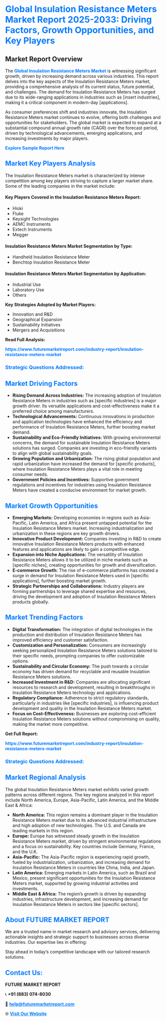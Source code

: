<h1 style="color: #007BFF;">Global Insulation Resistance Meters Market Report 2025-2033: Driving Factors, Growth Opportunities, and Key Players</h1>

<section id="overview">
<h2>Market Report Overview</h2>
<p>The <a href="https://www.futuremarketreport.com/industry-report/insulation-resistance-meters-market" style="color: #007BFF; text-decoration: none;"><strong>Global Insulation Resistance Meters Market</strong></a> is witnessing significant growth, driven by increasing demand across various industries. This report delves into the key aspects of the Insulation Resistance Meters market, providing a comprehensive analysis of its current status, future potential, and challenges. The demand for Insulation Resistance Meters has surged due to its wide-ranging applications in industries such as [insert industries], making it a critical component in modern-day [applications].</p>
<p>As consumer preferences shift and industries innovate, the Insulation Resistance Meters market continues to evolve, offering both challenges and opportunities for stakeholders. The global market is expected to expand at a substantial compound annual growth rate (CAGR) over the forecast period, driven by technological advancements, emerging applications, and increasing investments by major players.</p>
</section>

<section id="overview">
<p><a href="https://www.futuremarketreport.com/request-sample/reportId=29377" style="color: #007BFF; text-decoration: none;"><strong>Explore Sample Report Here</strong></a></p>
</section>

<section id="key-players">
<h2 style="color: #007BFF;">Market Key Players Analysis</h2>
<p>The Insulation Resistance Meters market is characterized by intense competition among key players striving to capture a larger market share. Some of the leading companies in the market include:</p>
<h4>Key Players Covered in the Insulation Resistance Meters Report:</h4>
<ul><li>Hioki</li><li>Fluke</li><li>Keysight Technologies</li><li>AEMC Instruments</li><li>Extech Instruments</li><li>Megger</li></ul>
<h4>Insulation Resistance Meters Market Segmentation by Type:</h4>
<ul><li>Handheld Insulation Resistance Meter</li><li>Benchtop Insulation Resistance Meter</li></ul>

<h4>Insulation Resistance Meters Market Segmentation by Application:</h4>
<ul><li>Industrial Use</li><li>Laboratory Use</li><li>Others</li></ul>
<p><strong>Key Strategies Adopted by Market Players:</strong></p>
<ul>
<li>Innovation and R&D</li>
<li>Geographical Expansion</li>
<li>Sustainability Initiatives</li>
<li>Mergers and Acquisitions</li>
</ul>
</section>

<section>
<p><strong>Read Full Analysis: </strong></p><a href="https://www.futuremarketreport.com/industry-report/insulation-resistance-meters-market" style="color: #007BFF; text-decoration: none;"><strong>https://www.futuremarketreport.com/industry-report/insulation-resistance-meters-market</strong></a>
<h3 style="color: #007BFF;">Strategic Questions Addressed:</h3>
</section>

<section id="driving-factors">
<h2 style="color: #007BFF;">Market Driving Factors</h2>
<ul>
<li><strong>Rising Demand Across Industries:</strong> The increasing adoption of Insulation Resistance Meters in industries such as [specific industries] is a major growth driver. Its versatile applications and cost-effectiveness make it a preferred choice among manufacturers.</li>
<li><strong>Technological Advancements:</strong> Continuous innovations in production and application technologies have enhanced the efficiency and performance of Insulation Resistance Meters, further boosting market demand.</li>
<li><strong>Sustainability and Eco-Friendly Initiatives:</strong> With growing environmental concerns, the demand for sustainable Insulation Resistance Meters solutions has surged. Companies are investing in eco-friendly variants to align with global sustainability goals.</li>
<li><strong>Growing Population and Urbanization:</strong> The rising global population and rapid urbanization have increased the demand for [specific products], where Insulation Resistance Meters plays a vital role in meeting consumer needs.</li>
<li><strong>Government Policies and Incentives:</strong> Supportive government regulations and incentives for industries using Insulation Resistance Meters have created a conducive environment for market growth.</li>
</ul>
</section>

<section id="growth-opportunities">
<h2 style="color: #007BFF;">Market Growth Opportunities</h2>
<ul>
<li><strong>Emerging Markets:</strong> Developing economies in regions such as Asia-Pacific, Latin America, and Africa present untapped potential for the Insulation Resistance Meters market. Increasing industrialization and urbanization in these regions are key growth drivers.</li>
<li><strong>Innovative Product Development:</strong> Companies investing in R&D to create innovative Insulation Resistance Meters products with enhanced features and applications are likely to gain a competitive edge.</li>
<li><strong>Expansion into Niche Applications:</strong> The versatility of Insulation Resistance Meters allows it to be utilized in niche markets such as [specific niches], creating opportunities for growth and diversification.</li>
<li><strong>E-commerce Growth:</strong> The rise of e-commerce platforms has created a surge in demand for Insulation Resistance Meters used in [specific applications], further boosting market growth.</li>
<li><strong>Strategic Partnerships and Collaborations:</strong> Industry players are forming partnerships to leverage shared expertise and resources, driving the development and adoption of Insulation Resistance Meters products globally.</li>
</ul>
</section>

<section id="trending-factors">
<h2 style="color: #007BFF;">Market Trending Factors</h2>
<ul>
<li><strong>Digital Transformation:</strong> The integration of digital technologies in the production and distribution of Insulation Resistance Meters has improved efficiency and customer satisfaction.</li>
<li><strong>Customization and Personalization:</strong> Consumers are increasingly seeking personalized Insulation Resistance Meters solutions tailored to their specific needs, prompting companies to offer customizable options.</li>
<li><strong>Sustainability and Circular Economy:</strong> The push towards a circular economy has driven demand for recyclable and reusable Insulation Resistance Meters solutions.</li>
<li><strong>Increased Investment in R&D:</strong> Companies are allocating significant resources to research and development, resulting in breakthroughs in Insulation Resistance Meters technology and applications.</li>
<li><strong>Regulatory Compliance:</strong> Adherence to strict regulatory standards, particularly in industries like [specific industries], is influencing product development and quality in the Insulation Resistance Meters market.</li>
<li><strong>Focus on Cost-Effectiveness:</strong> Businesses are exploring cost-efficient Insulation Resistance Meters solutions without compromising on quality, making the market more competitive.</li>
</ul>
</section>

<section>
<p><strong>Get Full Report: </strong></p><a href="https://www.futuremarketreport.com/industry-report/insulation-resistance-meters-market" style="color: #007BFF; text-decoration: none;"><strong>https://www.futuremarketreport.com/industry-report/insulation-resistance-meters-market</strong></a>
<h3 style="color: #007BFF;">Strategic Questions Addressed:</h3>
</section>


<section id="regional-analysis">
<h2 style="color: #007BFF;">Market Regional Analysis</h2>
<p>The global Insulation Resistance Meters market exhibits varied growth patterns across different regions. The key regions analyzed in this report include North America, Europe, Asia-Pacific, Latin America, and the Middle East & Africa:</p>
<ul>
<li><strong>North America:</strong> This region remains a dominant player in the Insulation Resistance Meters market due to its advanced industrial infrastructure and high adoption of new technologies. The U.S. and Canada are leading markets in this region.</li>
<li><strong>Europe:</strong> Europe has witnessed steady growth in the Insulation Resistance Meters market, driven by stringent environmental regulations and a focus on sustainability. Key countries include Germany, France, and the U.K.</li>
<li><strong>Asia-Pacific:</strong> The Asia-Pacific region is experiencing rapid growth, fueled by industrialization, urbanization, and increasing demand for Insulation Resistance Meters in countries like China, India, and Japan.</li>
<li><strong>Latin America:</strong> Emerging markets in Latin America, such as Brazil and Mexico, present significant opportunities for the Insulation Resistance Meters market, supported by growing industrial activities and investments.</li>
<li><strong>Middle East & Africa:</strong> The region’s growth is driven by expanding industries, infrastructure development, and increasing demand for Insulation Resistance Meters in sectors like [specific sectors].</li>
</ul>
</section>

<footer>
<h2 style="color: #007BFF;">About FUTURE MARKET REPORT</h2>
<p>We are a trusted name in market research and advisory services, delivering actionable insights and strategic support to businesses across diverse industries. Our expertise lies in offering:</p>

<p>Stay ahead in today’s competitive landscape with our tailored research solutions.</p>

<h2 style="color: #007BFF;">Contact Us:</h2>
<p><strong>FUTURE MARKET REPORT</strong></p>
<p>📞 <strong>+91 (883) 074-8030</strong></p>
<p>📧 <strong><a href="mailto:help@futuremarketreport.com" style="color: #007BFF;">help@futuremarketreport.com</a></strong></p>
<p>🌐 <strong><a href="https://www.futuremarketreport.com/" style="color: #007BFF;">Visit Our Website</a></strong></p>
</footer>